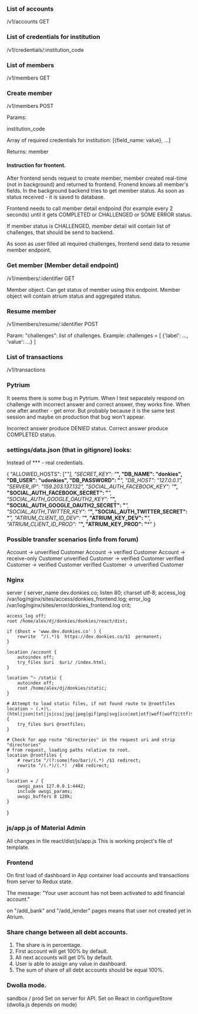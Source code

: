 ###  List of accounts

/v1/accounts     GET    

### List of credentials for institution

/v1/credentials/:institution_code

###  List of members

/v1/members     GET    

### Create member

/v1/members     POST    

Params:

institution_code

Array of required credentials for institution:
[{field_name: value}, ...]

Returns: member

#### Instruction for frontent.

After frontend sends request to create member, member created real-time (not in background) and returned to frontend.
Fronend knows all member's fields.
In the background backend tries to get member status.
As soon as status received - it is saved to database.

Frontend needs to call member detail endpoind (for example every 2 seconds) until it gets COMPLETED or CHALLENGED or SOME ERROR status.

If member status is CHALLENGED, member detail will contain list of challenges, that should be send to backend.

As soon as user filled all required challenges, frontend send data to resume member endpoint.


### Get member (Member detail endpoint) 

/v1/members/:identifier  GET

Member object.
Can get status of member using this endpoint.
Member object will contain atrium status and aggregated status.

### Resume member

/v1/members/resume/:identifier  POST

Param: "challenges": list of challenges.
Example: challenges = [
    {'label': ..., 'value': ...}
]

### List of transactions

/v1/transactions

### Pytrium

It seems there is some bug in Pytrium.
When I test separately respond on challenge with incorrect answer and correct answer, they works fine. When one after another - get error. But probably because it is the same test session and maybe on production that bug won't appear.

Incorrect answer produce DENIED status.
Correct answer produce COMPLETED status.

### settings/data.json (that in gitignore) looks:

Instead of *** - real credentials.

{
    "ALLOWED_HOSTS": ["*"],
    "SECRET_KEY": "***",
    "DB_NAME": "donkies",
    "DB_USER": "udonkies",
    "DB_PASSWORD": "***",
    "DB_HOST": "127.0.0.1",
    "SERVER_IP": "159.203.137.132",
    "SOCIAL_AUTH_FACEBOOK_KEY": "***",
    "SOCIAL_AUTH_FACEBOOK_SECRET": "***",
    "SOCIAL_AUTH_GOOGLE_OAUTH2_KEY": "***",
    "SOCIAL_AUTH_GOOGLE_OAUTH2_SECRET": "***",
    "SOCIAL_AUTH_TWITTER_KEY": "***",
    "SOCIAL_AUTH_TWITTER_SECRET": "***",
    "ATRIUM_CLIENT_ID_DEV": "***",
    "ATRIUM_KEY_DEV": "***",
    "ATRIUM_CLIENT_ID_PROD": "***",
    "ATRIUM_KEY_PROD": "***"
}

### Possible transfer scenarios (info from forum)

Account -> unverified Customer
Account -> verified Customer
Account -> receive-only Customer
unverified Customer -> verified Customer
verified Customer -> verified Customer
verified Customer -> unverified Customer

### Nginx

server {
    server_name  dev.donkies.co;
    listen 80;
    charset utf-8;
    access_log  /var/log/nginx/sites/access/donkies_frontend.log;
    error_log   /var/log/nginx/sites/error/donkies_frontend.log crit;

    access_log off;
    root /home/alex/dj/donkies/donkies/react/dist;

    if ($host = 'www.dev.donkies.co' ) {
        rewrite  ^/(.*)$  https://dev.donkies.co/$1  permanent;
    }

    location /account {
        autoindex off;
        try_files $uri  $uri/ /index.html;
    }

    location ^~ /static {
        autoindex off;
        root /home/alex/dj/donkies/static;
    }

    # Attempt to load static files, if not found route to @rootfiles
    location ~ (.+)\.(html|json|txt|js|css|jpg|jpeg|gif|png|svg|ico|eot|otf|woff|woff2|ttf)$ {
        try_files $uri @rootfiles;
    }

    # Check for app route "directories" in the request uri and strip "directories"
    # from request, loading paths relative to root.
    location @rootfiles {
        # rewrite ^/(?:some|foo/bar)/(.*) /$1 redirect;
        rewrite ^/(.*)/(.*)  /404 redirect;
    }

    location = / {
        uwsgi_pass 127.0.0.1:4442;
        include uwsgi_params;
        uwsgi_buffers 8 128k;
    }
}

### js/app.js of Material Admin

All changes in file react/dist/js/app.js
This is working project's file of template.


### Frontend

On first load of dashboard in App container load accounts and transactions
from server to Redux state.

The message:
"Your user account has not been activated to add financial account."
 
 on "/add_bank" and "/add_lender" pages means that user not created yet in Atrium.

### Share change between all debt accounts.

1) The share is in percentage.
2) First account will get 100% by default.
3) All next accounts will get 0% by default.
4) User is able to assign any value in dashboard.
5) The sum of share of all debt accounts should be equal 100%.

### Dwolla mode.

sandbox / prod
Set on server for API.
Set on React in configureStore (dwolla.js depends on mode)
